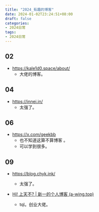 ```yaml
---
title: "2024_有趣的博客"
date: 2024-01-02T23:24:51+08:00
draft: false
categories:
- 2024日常
tags:
- 2024日常
---
```




## 02

- https://kale1d0.space/about/
	- 大佬的博客。


## 04

- https://innei.in/
	- 太强了。



## 06

- https://x.com/geekbb
	- 也不知道这算不算博客 。
	- 可以学到很多。

## 09

- https://blog.chyk.ink/
	- 太强了。

- [Hi! 上天不? | 新一的个人博客 (a-wing.top)](https://a-wing.top/)
	- tql。创业大佬。
